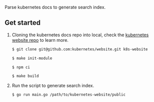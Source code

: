 Parse kubernetes docs to generate search index.

## Get started

1. Cloning the kubernetes docs repo into local, check the [kubernetes website repo](https://github.com/kubernetes/website) to learn more.

   ```bash
   $ git clone git@github.com:kubernetes/website.git k8s-website

   $ make init-module

   $ npm ci

   $ make build
   ```

2. Run the script to generate search index.

   ```bash
   $ go run main.go /path/to/kubernetes-website/public
   ```
